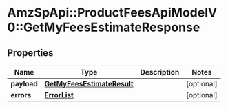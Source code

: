 # AmzSpApi::ProductFeesApiModelV0::GetMyFeesEstimateResponse

## Properties
Name | Type | Description | Notes
------------ | ------------- | ------------- | -------------
**payload** | [**GetMyFeesEstimateResult**](GetMyFeesEstimateResult.md) |  | [optional] 
**errors** | [**ErrorList**](ErrorList.md) |  | [optional] 

